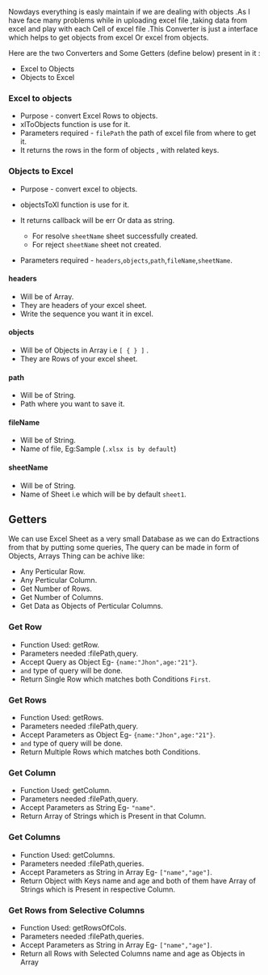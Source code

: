  Nowdays everything is easly maintain if we are dealing with objects .As I have face many problems while in uploading excel file ,taking data from excel and play with each Cell of excel file .This Converter is just a interface which helps to get objects from excel Or excel from objects.
 
 Here are the two Converters and Some Getters (define below) present in it :

- Excel to Objects
- Objects to Excel

### Excel to objects
   
- Purpose - convert Excel Rows to objects.   
- xlToObjects function is use for it.
- Parameters required - `filePath` the path of excel file from where to get it.
- It returns the rows in the form of objects , with related keys.

### Objects to Excel

- Purpose - convert excel to objects.
- objectsToXl function is use for it.
- It returns callback will be err Or data as string.
  - For resolve `sheetName` sheet successfully created.
  - For reject `sheetName` sheet not created.

- Parameters required - `headers`,`objects`,`path`,`fileName`,`sheetName`.

#### headers
-  Will be of Array.
-  They are headers of your excel sheet.
-  Write the sequence you want it in excel.

#### objects
-  Will be of Objects in Array i.e `[ { } ]` .
-  They are Rows of your excel sheet.

#### path
-  Will be of String.
-  Path where you want to save it.

#### fileName
-  Will be of String.
-  Name of file, Eg:Sample (`.xlsx is by default`)

#### sheetName
-  Will be of String.
-  Name of Sheet i.e which will be by default `sheet1`.

## Getters

We can use Excel Sheet as a very small Database as we can do
Extractions from that by putting some queries,
The query can be made in form of Objects, Arrays
 Thing can be achive like:
- Any Perticular Row.
- Any Perticular Column.
- Get Number of Rows.
- Get Number of Columns.
- Get Data as Objects of Perticular Columns.

### Get Row
- Function Used: getRow.
- Parameters needed :filePath,query.
- Accept Query as Object Eg- `{name:"Jhon",age:"21"}`.
- `and` type of query will be done.
- Return Single Row which matches both Conditions `First`.

### Get Rows
- Function Used: getRows.
- Parameters needed :filePath,query.
- Accept Parameters as Object Eg- `{name:"Jhon",age:"21"}`.
- `and` type of query will be done.
- Return Multiple Rows which matches both Conditions.

### Get Column
- Function Used: getColumn.
- Parameters needed :filePath,query.
- Accept Parameters as String Eg- `"name"`.
- Return Array of Strings which is Present in that Column.


### Get Columns
- Function Used: getColumns.
- Parameters needed :filePath,queries.
- Accept Parameters as String in Array Eg- `["name","age"]`.
- Return Object with Keys name and age and both of them have Array
 of Strings which is Present in respective Column.

### Get Rows from Selective Columns
- Function Used: getRowsOfCols.
- Parameters needed :filePath,queries.
- Accept Parameters as String in Array Eg- `["name","age"]`.
- Return all Rows with Selected Columns name and age as Objects in Array